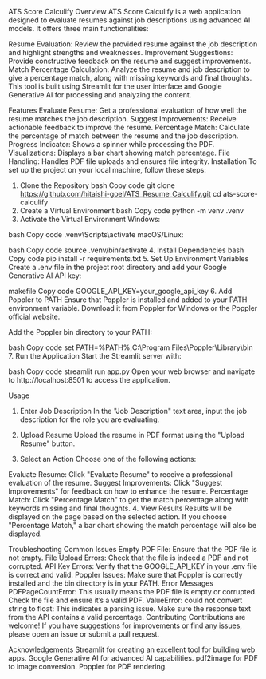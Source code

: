 ATS Score Calculify
Overview
ATS Score Calculify is a web application designed to evaluate resumes against job descriptions using advanced AI models. It offers three main functionalities:

Resume Evaluation: Review the provided resume against the job description and highlight strengths and weaknesses.
Improvement Suggestions: Provide constructive feedback on the resume and suggest improvements.
Match Percentage Calculation: Analyze the resume and job description to give a percentage match, along with missing keywords and final thoughts.
This tool is built using Streamlit for the user interface and Google Generative AI for processing and analyzing the content.

Features
Evaluate Resume: Get a professional evaluation of how well the resume matches the job description.
Suggest Improvements: Receive actionable feedback to improve the resume.
Percentage Match: Calculate the percentage of match between the resume and the job description.
Progress Indicator: Shows a spinner while processing the PDF.
Visualizations: Displays a bar chart showing match percentage.
File Handling: Handles PDF file uploads and ensures file integrity.
Installation
To set up the project on your local machine, follow these steps:

1. Clone the Repository
bash
Copy code
git clone https://github.com/hitaishi-goel/ATS_Resume_Calculify.git
cd ats-score-calculify
2. Create a Virtual Environment
bash
Copy code
python -m venv .venv
3. Activate the Virtual Environment
Windows:

bash
Copy code
.venv\Scripts\activate
macOS/Linux:

bash
Copy code
source .venv/bin/activate
4. Install Dependencies
bash
Copy code
pip install -r requirements.txt
5. Set Up Environment Variables
Create a .env file in the project root directory and add your Google Generative AI API key:

makefile
Copy code
GOOGLE_API_KEY=your_google_api_key
6. Add Poppler to PATH
Ensure that Poppler is installed and added to your PATH environment variable. Download it from Poppler for Windows or the Poppler official website.

Add the Poppler bin directory to your PATH:

bash
Copy code
set PATH=%PATH%;C:\Program Files\Poppler\Library\bin
7. Run the Application
Start the Streamlit server with:

bash
Copy code
streamlit run app.py
Open your web browser and navigate to http://localhost:8501 to access the application.

Usage
1. Enter Job Description
In the "Job Description" text area, input the job description for the role you are evaluating.

2. Upload Resume
Upload the resume in PDF format using the "Upload Resume" button.

3. Select an Action
Choose one of the following actions:

Evaluate Resume: Click "Evaluate Resume" to receive a professional evaluation of the resume.
Suggest Improvements: Click "Suggest Improvements" for feedback on how to enhance the resume.
Percentage Match: Click "Percentage Match" to get the match percentage along with keywords missing and final thoughts.
4. View Results
Results will be displayed on the page based on the selected action. If you choose "Percentage Match," a bar chart showing the match percentage will also be displayed.

Troubleshooting
Common Issues
Empty PDF File: Ensure that the PDF file is not empty.
File Upload Errors: Check that the file is indeed a PDF and not corrupted.
API Key Errors: Verify that the GOOGLE_API_KEY in your .env file is correct and valid.
Poppler Issues: Make sure that Poppler is correctly installed and the bin directory is in your PATH.
Error Messages
PDFPageCountError: This usually means the PDF file is empty or corrupted. Check the file and ensure it’s a valid PDF.
ValueError: could not convert string to float: This indicates a parsing issue. Make sure the response text from the API contains a valid percentage.
Contributing
Contributions are welcome! If you have suggestions for improvements or find any issues, please open an issue or submit a pull request.

Acknowledgements
Streamlit for creating an excellent tool for building web apps.
Google Generative AI for advanced AI capabilities.
pdf2image for PDF to image conversion.
Poppler for PDF rendering.
